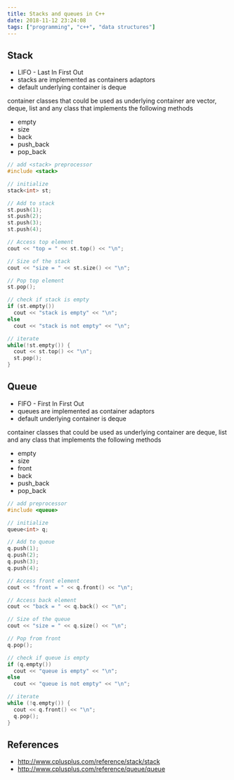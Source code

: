 ```yaml
---
title: Stacks and queues in C++
date: 2018-11-12 23:24:08
tags: ["programming", "c++", "data structures"]
---
```


## Stack
- LIFO - Last In First Out
- stacks are implemented as containers adaptors
- default underlying container is deque

container classes that could be used as underlying container are vector, deque, list and any class that implements the following methods
  - empty
  - size
  - back
  - push_back
  - pop_back

```cpp
// add <stack> preprocessor
#include <stack>

// initialize
stack<int> st;

// Add to stack
st.push(1);
st.push(2);
st.push(3);
st.push(4);

// Access top element
cout << "top = " << st.top() << "\n";

// Size of the stack
cout << "size = " << st.size() << "\n";

// Pop top element
st.pop();

// check if stack is empty
if (st.empty())
  cout << "stack is empty" << "\n";
else
  cout << "stack is not empty" << "\n";

// iterate
while(!st.empty()) {
  cout << st.top() << "\n";
  st.pop();
}
```

## Queue
- FIFO - First In First Out
- queues are implemented as container adaptors
- default underlying container is deque

container classes that could be used as underlying container are deque, list and any class that implements the following methods
  - empty
  - size
  - front
  - back
  - push_back
  - pop_back

```cpp
// add preprocessor
#include <queue>

// initialize
queue<int> q;

// Add to queue
q.push(1);
q.push(2);
q.push(3);
q.push(4);

// Access front element
cout << "front = " << q.front() << "\n";

// Access back element
cout << "back = " << q.back() << "\n";

// Size of the queue
cout << "size = " << q.size() << "\n";

// Pop from front
q.pop();

// check if queue is empty
if (q.empty())
  cout << "queue is empty" << "\n";
else
  cout << "queue is not empty" << "\n";

// iterate
while (!q.empty()) {
  cout << q.front() << "\n";
  q.pop();
}
```

## References
- http://www.cplusplus.com/reference/stack/stack
- http://www.cplusplus.com/reference/queue/queue
